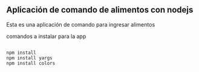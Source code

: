 ## Aplicación de comando de alimentos con nodejs

Esta es una aplicación de comando para ingresar alimentos 


 comandos a instalar para la app
```

npm install 
npm install yargs
npm install colors

```